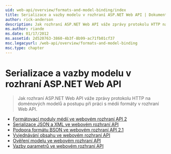 ```yaml
---
uid: web-api/overview/formats-and-model-binding/index
title: Serializace a vazby modelu v rozhraní ASP.NET Web API | Dokumentace Microsoftu
author: rick-anderson
description: Jak rozhraní ASP.NET Web API váže zprávy protokolu HTTP na doménových modelů a postupu při práci s médii formáty v rozhraní Web API.
ms.author: riande
ms.date: 01/17/2012
ms.assetid: 2d520763-3860-4b3f-8b99-ac71fb01cf37
msc.legacyurl: /web-api/overview/formats-and-model-binding
msc.type: chapter
---
```

<a name="serialization-and-model-binding-in-aspnet-web-api"></a>Serializace a vazby modelu v rozhraní ASP.NET Web API
====================
> Jak rozhraní ASP.NET Web API váže zprávy protokolu HTTP na doménových modelů a postupu při práci s médii formáty v rozhraní Web API.


- [Formátovací moduly médií ve webovém rozhraní API 2](media-formatters.md)
- [Serializace JSON a XML ve webovém rozhraní API](json-and-xml-serialization.md)
- [Podpora formátu BSON ve webovém rozhraní API 2.1](bson-support-in-web-api-21.md)
- [Vyjednávání obsahu ve webovém rozhraní API](content-negotiation.md)
- [Ověření modelu ve webovém rozhraní API](model-validation-in-aspnet-web-api.md)
- [Vazby parametrů ve webovém rozhraní API](parameter-binding-in-aspnet-web-api.md)
